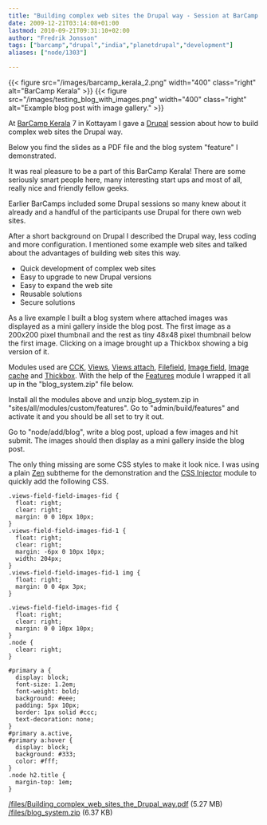 ```yaml
---
title: "Building complex web sites the Drupal way - Session at BarCamp Kerala 7"
date: 2009-12-21T03:14:08+01:00
lastmod: 2010-09-21T09:31:10+02:00
author: "Fredrik Jonsson"
tags: ["barcamp","drupal","india","planetdrupal","development"]
aliases: ["node/1303"]

---
```


{{< figure src="/images/barcamp_kerala_2.png" width="400" class="right" alt="BarCamp Kerala" >}}
{{< figure src="/images/testing_blog_with_images.png" width="400" class="right" alt="Example blog post with image gallery." >}}

At [BarCamp Kerala](http://www.barcampkerala.org/) 7 in Kottayam I gave a [Drupal](http://drupal.org/) session about how to build complex web sites the Drupal way.

Below you find the slides as a PDF file and the blog system "feature" I demonstrated.

It was real pleasure to be a part of this BarCamp Kerala! There are some seriously smart people here, many interesting start ups and most of all, really nice and friendly fellow geeks.

Earlier BarCamps included some Drupal sessions so many knew about it already and a handful of the participants use Drupal for there own web sites.

After a short background on Drupal I described the Drupal way, less coding and more configuration. I mentioned some example web sites and talked about the advantages of building web sites this way.

* Quick development of complex web sites
* Easy to upgrade to new Drupal versions
* Easy to expand the web site
* Reusable solutions
* Secure solutions

As a live example I built a blog system where attached images was displayed as a mini gallery inside the blog post. The first image as a 200x200 pixel thumbnail and the rest as tiny 48x48 pixel thumbnail below the first image. Clicking on a image brought up a Thickbox showing a big version of it.

Modules used are [CCK](http://drupal.org/project/cck), [Views](http://drupal.org/project/views), [Views attach](http://drupal.org/project/views_attach), [Filefield](http://drupal.org/project/filefield), [Image field](http://drupal.org/project/imagefield), [Image cache](http://drupal.org/project/imagecache) and [Thickbox](http://drupal.org/project/thickbox). With the help of the [Features](http://drupal.org/project/features) module I wrapped it all up in the "blog_system.zip" file below.

Install all the modules above and unzip blog_system.zip in "sites/all/modules/custom/features". Go to "admin/build/features" and activate it and you should be all set to try it out.

Go to "node/add/blog", write a blog post, upload a few images and hit submit. The images should then display as a mini gallery inside the blog post.

The only thing missing are some CSS styles to make it look nice. I was using a plain [Zen](http://drupal.org/project/zen) subtheme for the demonstration and the [CSS Injector](http://drupal.org/project/css_injector) module to quickly add the following CSS.

~~~~
.views-field-field-images-fid {
  float: right;
  clear: right;
  margin: 0 0 10px 10px;
}
.views-field-field-images-fid-1 {
  float: right;
  clear: right;
  margin: -6px 0 10px 10px;
  width: 204px;
}
.views-field-field-images-fid-1 img {
  float: right;
  margin: 0 0 4px 3px;
}
~~~~

~~~~
.views-field-field-images-fid {
  float: right;
  clear: right;
  margin: 0 0 10px 10px;
}
.node {
  clear: right;
}
~~~~

~~~~
#primary a {
  display: block;
  font-size: 1.2em;
  font-weight: bold;
  background: #eee;
  padding: 5px 10px;
  border: 1px solid #ccc;
  text-decoration: none;
}
#primary a.active,
#primary a:hover {
  display: block;
  background: #333;
  color: #fff;
}
.node h2.title {
  margin-top: 1em;
}
~~~~

[/files/Building_complex_web_sites_the_Drupal_way.pdf](Building_complex_web_sites_the_Drupal_way.pdf) (5.27 MB)
[/files/blog_system.zip](blog_system.zip) (6.37 KB)